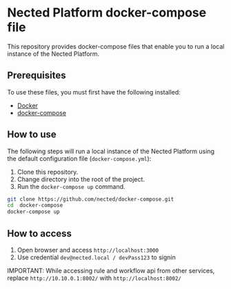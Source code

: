 # Nected Platform docker-compose file
This repository provides docker-compose files that enable you to run a local instance of the Nected Platform. 


## Prerequisites

To use these files, you must first have the following installed:

- [Docker](https://docs.docker.com/engine/installation/)
- [docker-compose](https://docs.docker.com/compose/install/)

## How to use

The following steps will run a local instance of the Nected Platform using the default configuration file (`docker-compose.yml`):

1. Clone this repository.
2. Change directory into the root of the project.
3. Run the `docker-compose up` command.

```bash
git clone https://github.com/nected/docker-compose.git
cd  docker-compose
docker-compose up
```


## How to access

1. Open browser and access `http://localhost:3000`
2. Use credential `dev@nected.local / devPass123` to signin

IMPORTANT: While accessing rule and workflow api from other services, replace `http://10.10.0.1:8002/` with `http://localhost:8002/`